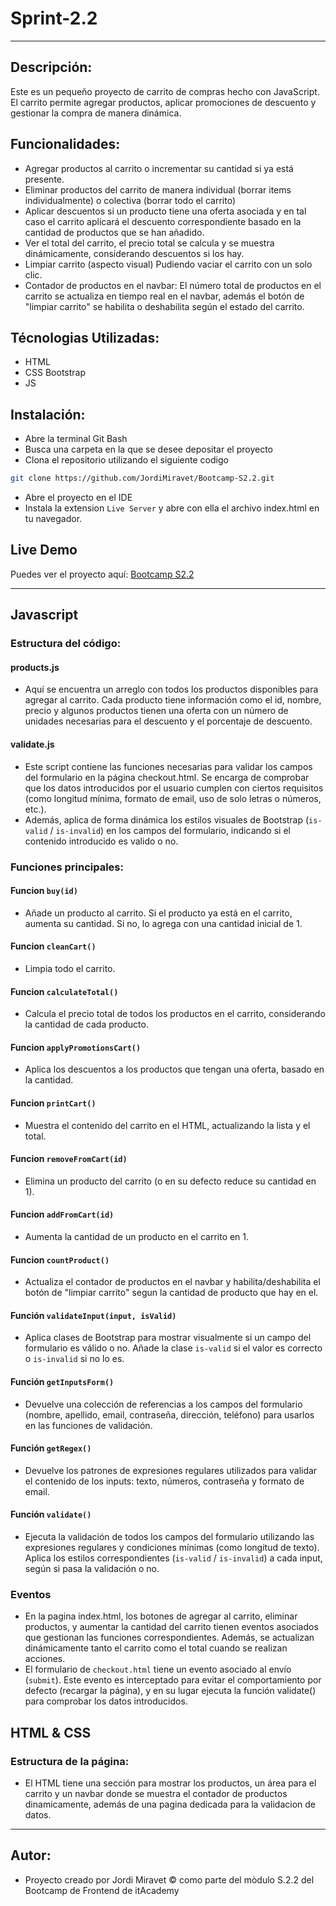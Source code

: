 # Sprint-2.2
---

## Descripción:
Este es un pequeño proyecto de carrito de compras hecho con JavaScript. El carrito permite agregar productos, aplicar promociones de descuento y gestionar la compra de manera dinámica.

## Funcionalidades:
- Agregar productos al carrito o incrementar su cantidad si ya está presente.
- Eliminar productos del carrito de manera individual (borrar items individualmente) o colectiva (borrar todo el carrito)
- Aplicar descuentos si un producto tiene una oferta asociada y en tal caso el carrito aplicará el descuento correspondiente basado en la cantidad de productos que se han añadido.
- Ver el total del carrito, el precio total se calcula y se muestra dinámicamente, considerando descuentos si los hay.
- Limpiar carrito (aspecto visual) Pudiendo vaciar el carrito con un solo clic.
- Contador de productos en el navbar: El número total de productos en el carrito se actualiza en tiempo real en el navbar, además el botón de "limpiar carrito" se habilita o deshabilita según el estado del carrito.

## Técnologias Utilizadas:
- HTML
- CSS Bootstrap
- JS

## Instalación:

- Abre la terminal Git Bash
- Busca una carpeta en la que se desee depositar el proyecto
- Clona el repositorio utilizando el siguiente codigo
```bash
git clone https://github.com/JordiMiravet/Bootcamp-S2.2.git
```
- Abre el proyecto en el IDE
- Instala la extension `Live Server` y abre con ella el archivo index.html en tu navegador.

## Live Demo

Puedes ver el proyecto aquí: [Bootcamp S2.2](https://jordimiravet.github.io/Bootcamp-S2.2/)

---

## Javascript

### Estructura del código:

#### products.js
- Aquí se encuentra un arreglo con todos los productos disponibles para agregar al carrito. Cada producto tiene información como el id, nombre, precio y algunos productos tienen una oferta con un número de unidades necesarias para el descuento y el porcentaje de descuento.

#### validate.js
- Este script contiene las funciones necesarias para validar los campos del formulario en la página checkout.html. Se encarga de comprobar que los datos introducidos por el usuario cumplen con ciertos requisitos (como longitud mínima, formato de email, uso de solo letras o números, etc.).
- Además, aplica de forma dinámica los estilos visuales de Bootstrap (`is-valid` / `is-invalid`) en los campos del formulario, indicando si el contenido introducido es valido o no.

### Funciones principales:

#### Funcion `buy(id)`
- Añade un producto al carrito. Si el producto ya está en el carrito, aumenta su cantidad. Si no, lo agrega con una cantidad inicial de 1.

#### Funcion `cleanCart()`
- Limpia todo el carrito.

#### Funcion `calculateTotal()`
- Calcula el precio total de todos los productos en el carrito, considerando la cantidad de cada producto.

#### Funcion `applyPromotionsCart()`
- Aplica los descuentos a los productos que tengan una oferta, basado en la cantidad.

#### Funcion `printCart()`
- Muestra el contenido del carrito en el HTML, actualizando la lista y el total.

#### Funcion `removeFromCart(id)`
- Elimina un producto del carrito (o en su defecto reduce su cantidad en 1).

#### Funcion `addFromCart(id)`
- Aumenta la cantidad de un producto en el carrito en 1.

#### Funcion `countProduct()`
- Actualiza el contador de productos en el navbar y habilita/deshabilita el botón de "limpiar carrito" segun la cantidad de producto que hay en el.

#### Función `validateInput(input, isValid)`
- Aplica clases de Bootstrap para mostrar visualmente si un campo del formulario es válido o no. Añade la clase `is-valid` si el valor es correcto o `is-invalid` si no lo es.

#### Función `getInputsForm()`
- Devuelve una colección de referencias a los campos del formulario (nombre, apellido, email, contraseña, dirección, teléfono) para usarlos en las funciones de validación.

#### Función `getRegex()`
- Devuelve los patrones de expresiones regulares utilizados para validar el contenido de los inputs: texto, números, contraseña y formato de email.

#### Función `validate()`
- Ejecuta la validación de todos los campos del formulario utilizando las expresiones regulares y condiciones mínimas (como longitud de texto). Aplica los estilos correspondientes (`is-valid` / `is-invalid`) a cada input, según si pasa la validación o no.

### Eventos
- En la pagina index.html, los botones de agregar al carrito, eliminar productos, y aumentar la cantidad del carrito tienen eventos asociados que gestionan las funciones correspondientes. Además, se actualizan dinámicamente tanto el carrito como el total cuando se realizan acciones.
- El formulario de `checkout.html` tiene un evento asociado al envío (`submit`). Este evento es interceptado para evitar el comportamiento por defecto (recargar la página), y en su lugar ejecuta la función validate() para comprobar los datos introducidos.

## HTML & CSS

### Estructura de la página: 
- El HTML tiene una sección para mostrar los productos, un área para el carrito y un navbar donde se muestra el contador de productos dinamicamente, además de una pagina dedicada para la validacion de datos.

---

## Autor:
- Proyecto creado por Jordi Miravet &copy; como parte del mòdulo S.2.2 del Bootcamp de Frontend de itAcademy